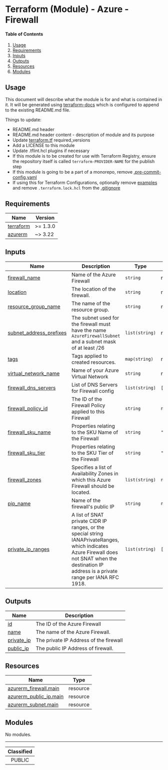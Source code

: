 # Terraform (Module) - Azure - Firewall

#### Table of Contents

1. [Usage](#usage)
2. [Requirements](#requirements)
3. [Inputs](#inputs)
4. [Outputs](#outputs)
5. [Resources](#resources)
6. [Modules](#modules)

## Usage

This document will describe what the module is for and what is contained in it. It will be generated using [terraform-docs](https://terraform-docs.io/) which is configured to append to the existing README.md file.

Things to update:
- README.md header
- README.md header content - description of module and its purpose
- Update [terraform.tf](terraform.tf) required_versions
- Add a LICENSE to this module
- Update .tflint.hcl plugins if necessary
- If this module is to be created for use with Terraform Registry, ensure the repository itself is called `terraform-PROVIDER-NAME` for the publish step
- If this module is going to be a part of a monorepo, remove [.pre-commit-config.yaml](./.pre-commit-config.yaml)
- If using this for Terraform Configurations, optionally remove [examples](./examples/) and remove `.terraform.lock.hcl` from the [.gitignore](./.gitignore)

<!-- BEGIN_TF_DOCS -->
## Requirements

| Name | Version |
|------|---------|
| <a name="requirement_terraform"></a> [terraform](#requirement\_terraform) | >= 1.3.0 |
| <a name="requirement_azurerm"></a> [azurerm](#requirement\_azurerm) | ~> 3.22 |

## Inputs

| Name | Description | Type | Default | Required |
|------|-------------|------|---------|:--------:|
| <a name="input_firewall_name"></a> [firewall\_name](#input\_firewall\_name) | Name of the Azure Firewall | `string` | n/a | yes |
| <a name="input_location"></a> [location](#input\_location) | The location of the firewall. | `string` | n/a | yes |
| <a name="input_resource_group_name"></a> [resource\_group\_name](#input\_resource\_group\_name) | The name of the resource group. | `string` | n/a | yes |
| <a name="input_subnet_address_prefixes"></a> [subnet\_address\_prefixes](#input\_subnet\_address\_prefixes) | The subnet used for the firewall must have the name `AzureFirewallSubnet` and a subnet mask of at least /26 | `list(string)` | n/a | yes |
| <a name="input_tags"></a> [tags](#input\_tags) | Tags applied to created resources. | `map(string)` | n/a | yes |
| <a name="input_virtual_network_name"></a> [virtual\_network\_name](#input\_virtual\_network\_name) | Name of your Azure Virtual Network | `string` | n/a | yes |
| <a name="input_firewall_dns_servers"></a> [firewall\_dns\_servers](#input\_firewall\_dns\_servers) | List of DNS Servers for Firewall config | `list(string)` | `[]` | no |
| <a name="input_firewall_policy_id"></a> [firewall\_policy\_id](#input\_firewall\_policy\_id) | The ID of the Firewall Policy applied to this Firewall | `string` | `null` | no |
| <a name="input_firewall_sku_name"></a> [firewall\_sku\_name](#input\_firewall\_sku\_name) | Properties relating to the SKU Name of the Firewall | `string` | `"AZFW_VNet"` | no |
| <a name="input_firewall_sku_tier"></a> [firewall\_sku\_tier](#input\_firewall\_sku\_tier) | Properties relating to the SKU Tier of the Firewall | `string` | `"Standard"` | no |
| <a name="input_firewall_zones"></a> [firewall\_zones](#input\_firewall\_zones) | Specifies a list of Availability Zones in which this Azure Firewall should be located. | `list(string)` | `null` | no |
| <a name="input_pip_name"></a> [pip\_name](#input\_pip\_name) | Name of the firewall's public IP | `string` | `null` | no |
| <a name="input_private_ip_ranges"></a> [private\_ip\_ranges](#input\_private\_ip\_ranges) | A list of SNAT private CIDR IP ranges, or the special string IANAPrivateRanges, which indicates Azure Firewall does not SNAT when the destination IP address is a private range per IANA RFC 1918. | `list(string)` | `[]` | no |

## Outputs

| Name | Description |
|------|-------------|
| <a name="output_id"></a> [id](#output\_id) | The ID of the Azure Firewall |
| <a name="output_name"></a> [name](#output\_name) | The name of the Azure Firewall. |
| <a name="output_private_ip"></a> [private\_ip](#output\_private\_ip) | The private IP Address of the firewall |
| <a name="output_public_ip"></a> [public\_ip](#output\_public\_ip) | The public IP Address of firewall. |

## Resources

| Name | Type |
|------|------|
| [azurerm_firewall.main](https://registry.terraform.io/providers/hashicorp/azurerm/latest/docs/resources/firewall) | resource |
| [azurerm_public_ip.main](https://registry.terraform.io/providers/hashicorp/azurerm/latest/docs/resources/public_ip) | resource |
| [azurerm_subnet.main](https://registry.terraform.io/providers/hashicorp/azurerm/latest/docs/resources/subnet) | resource |

## Modules

No modules.
<!-- END_TF_DOCS -->
_______________
| Classified  |
| :---------: |
|   PUBLIC    |